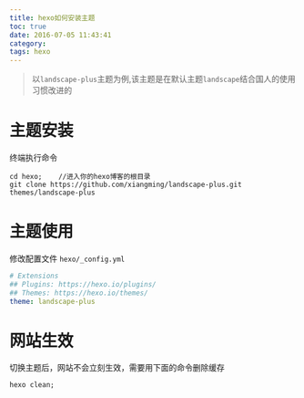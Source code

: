 ```yaml
---
title: hexo如何安装主题
toc: true
date: 2016-07-05 11:43:41
category: 
tags: hexo
---
```


>以`landscape-plus`主题为例,该主题是在默认主题`landscape`结合国人的使用习惯改进的

# 主题安装

终端执行命令
``` shell
cd hexo;    //进入你的hexo博客的根目录
git clone https://github.com/xiangming/landscape-plus.git themes/landscape-plus
```

<!--more-->

# 主题使用

修改配置文件 `hexo/_config.yml`

``` yml
# Extensions
## Plugins: https://hexo.io/plugins/
## Themes: https://hexo.io/themes/
theme: landscape-plus
```


# 网站生效

切换主题后，网站不会立刻生效，需要用下面的命令删除缓存

``` shell
hexo clean;
```

